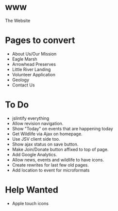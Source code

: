 www
===

The Website

# Pages to convert
* About Us/Our Mission
* Eagle Marsh
* Arrowhead Preserves
* Little River Landing
* Volunteer Application
* Geology
* Contact Us

# To Do
* jslintify everything
* Allow revision navigation.
* Show "Today" on events that are happening today
* Get Wildlife via Ajax on homepage.
* Use JSV client side too.
* Show ajax status on save button.
* Make Join/Donate button affixed to top of page.
* Add Google Analytics.
* Allow news, events and wildlife to have icons.
* Create rewrites for last few old pages. 
* Add location to event for microformats

# Help Wanted
* Apple touch icons
